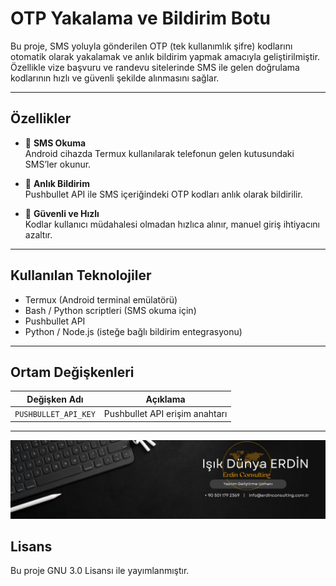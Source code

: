 # OTP Yakalama ve Bildirim Botu

Bu proje, SMS yoluyla gönderilen OTP (tek kullanımlık şifre) kodlarını otomatik olarak yakalamak ve anlık bildirim yapmak amacıyla geliştirilmiştir. Özellikle vize başvuru ve randevu sitelerinde SMS ile gelen doğrulama kodlarının hızlı ve güvenli şekilde alınmasını sağlar.

---

## Özellikler

- 📲 **SMS Okuma**  
  Android cihazda Termux kullanılarak telefonun gelen kutusundaki SMS’ler okunur.

- 🔔 **Anlık Bildirim**  
  Pushbullet API ile SMS içeriğindeki OTP kodları anlık olarak bildirilir.

- 🔐 **Güvenli ve Hızlı**  
  Kodlar kullanıcı müdahalesi olmadan hızlıca alınır, manuel giriş ihtiyacını azaltır.

---

## Kullanılan Teknolojiler

- Termux (Android terminal emülatörü)  
- Bash / Python scriptleri (SMS okuma için)  
- Pushbullet API  
- Python / Node.js (isteğe bağlı bildirim entegrasyonu)

---

## Ortam Değişkenleri

| Değişken Adı         | Açıklama                    |
|----------------------|-----------------------------|
| `PUSHBULLET_API_KEY` | Pushbullet API erişim anahtarı |

---

![Logo](https://github.com/DunyaErdin/DunyaErdin/blob/master/Dunya.png)

## Lisans

Bu proje GNU 3.0 Lisansı ile yayımlanmıştır.

